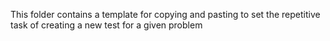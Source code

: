 This folder contains a template for copying and pasting to set the repetitive task of creating a new test for a given problem